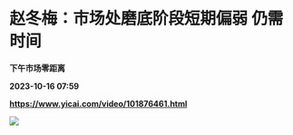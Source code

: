 # 赵冬梅：市场处磨底阶段短期偏弱 仍需时间
**下午市场零距离**

**2023-10-16 07:59**

**https://www.yicai.com/video/101876461.html**

![](http://imgcdn.yicai.com/vms-new/2023/10/c006ee21-7283-402b-b89e-4ddc778d99fe_DPTS.jpg)
